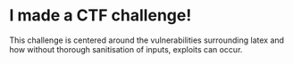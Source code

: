 # I made a CTF challenge!
This challenge is centered around the vulnerabilities surrounding latex and how without thorough sanitisation of inputs, exploits can occur.

